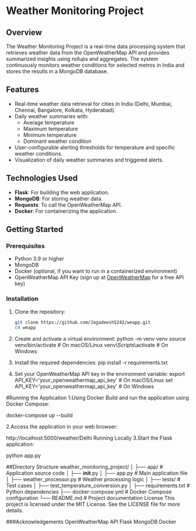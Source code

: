# Weather Monitoring Project

## Overview

The Weather Monitoring Project is a real-time data processing system that retrieves weather data from the OpenWeatherMap API and provides summarized insights using rollups and aggregates. The system continuously monitors weather conditions for selected metros in India and stores the results in a MongoDB database.

## Features

- Real-time weather data retrieval for cities in India (Delhi, Mumbai, Chennai, Bangalore, Kolkata, Hyderabad).
- Daily weather summaries with:
  - Average temperature
  - Maximum temperature
  - Minimum temperature
  - Dominant weather condition
- User-configurable alerting thresholds for temperature and specific weather conditions.
- Visualization of daily weather summaries and triggered alerts.

## Technologies Used

- **Flask**: For building the web application.
- **MongoDB**: For storing weather data.
- **Requests**: To call the OpenWeatherMap API.
- **Docker**: For containerizing the application.

## Getting Started

### Prerequisites

- Python 3.9 or higher
- MongoDB
- Docker (optional, if you want to run in a containerized environment)
- OpenWeatherMap API Key (sign up at [OpenWeatherMap](https://openweathermap.org/) for a free API key)

### Installation

1. Clone the repository:

   ```bash
   git clone https://github.com/Jagadeesh5242/weapp.git
   cd weapp
2. Create and activate a virtual environment:
    python -m venv venv
    source venv/bin/activate  # On macOS/Linux
    venv\Scripts\activate  # On Windows
    
3. Install the required dependencies:
   pip install -r requirements.txt
   
4. Set your OpenWeatherMap API key in the environment variable:
    export API_KEY='your_openweathermap_api_key'  # On macOS/Linux
    set API_KEY='your_openweathermap_api_key'  # On Windows

#Running the Application
1.Using Docker
Build and run the application using Docker Compose:

docker-compose up --build

2.Access the application in your web browser:

http://localhost:5000/weather/Delhi
Running Locally
3.Start the Flask application:

python app.py


##Directory Structure
weather_monitoring_project/
│
├── app/                     # Application source code
│   ├── __init__.py
│   ├── app.py               # Main application file
│   ├── weather_processor.py  # Weather processing logic
│
├── tests/                   # Test cases
│   ├── test_temperature_conversion.py
│
├── requirements.txt         # Python dependencies
├── docker-compose.yml       # Docker Compose configuration
└── README.md                # Project documentation
License
This project is licensed under the MIT License. See the LICENSE file for more details.

###Acknowledgements
OpenWeatherMap API
Flask
MongoDB
Docker

